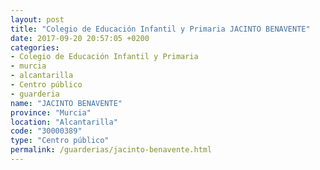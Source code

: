 ```yaml
---
layout: post
title: "Colegio de Educación Infantil y Primaria JACINTO BENAVENTE"
date: 2017-09-20 20:57:05 +0200
categories:
- Colegio de Educación Infantil y Primaria
- murcia
- alcantarilla
- Centro público
- guarderia
name: "JACINTO BENAVENTE"
province: "Murcia"
location: "Alcantarilla"
code: "30000389"
type: "Centro público"
permalink: /guarderias/jacinto-benavente.html
---
```

